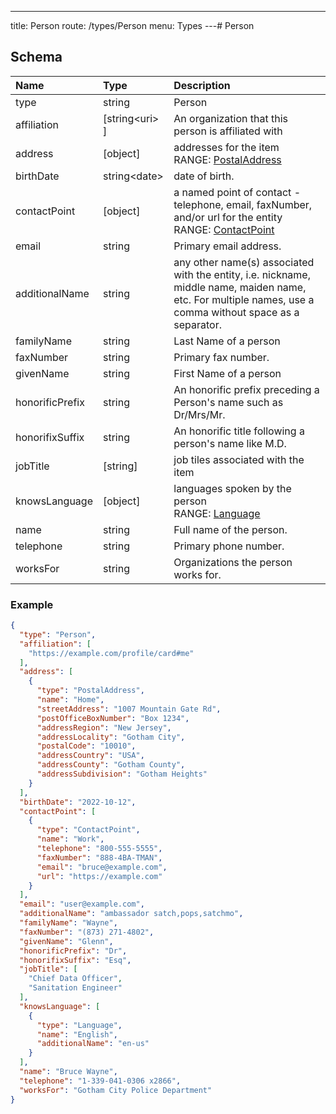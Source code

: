 ---
title: Person
route: /types/Person
menu: Types
---# Person

## Schema
| Name | Type | Description |
|:-----| :--- | :---------- |
| type | string | Person  |
| affiliation | [string&lt;uri&gt; ] | An organization that this person is affiliated with  |
| address | [object] | addresses for the item <br/>RANGE: [PostalAddress](/types/PostalAddress) |
| birthDate | string&lt;date&gt;  | date of birth.  |
| contactPoint | [object] | a named point of contact - telephone, email, faxNumber, and/or url for the entity <br/>RANGE: [ContactPoint](/types/ContactPoint) |
| email | string | Primary email address.  |
| additionalName | string | any other name(s) associated with the entity, i.e. nickname, middle name, maiden name, etc. For multiple names, use a comma without space as a separator.  |
| familyName | string | Last Name of a person  |
| faxNumber | string | Primary fax number.  |
| givenName | string | First Name of a person  |
| honorificPrefix | string | An honorific prefix preceding a Person's name such as Dr/Mrs/Mr.  |
| honorifixSuffix | string | An honorific title following a person's name like M.D.  |
| jobTitle | [string] | job tiles associated with the item  |
| knowsLanguage | [object] | languages spoken by the person <br/>RANGE: [Language](/types/Language) |
| name | string | Full name of the person.  |
| telephone | string | Primary phone number.  |
| worksFor | string | Organizations the person works for.  |

### Example
```json
{
  "type": "Person",
  "affiliation": [
    "https://example.com/profile/card#me"
  ],
  "address": [
    {
      "type": "PostalAddress",
      "name": "Home",
      "streetAddress": "1007 Mountain Gate Rd",
      "postOfficeBoxNumber": "Box 1234",
      "addressRegion": "New Jersey",
      "addressLocality": "Gotham City",
      "postalCode": "10010",
      "addressCountry": "USA",
      "addressCounty": "Gotham County",
      "addressSubdivision": "Gotham Heights"
    }
  ],
  "birthDate": "2022-10-12",
  "contactPoint": [
    {
      "type": "ContactPoint",
      "name": "Work",
      "telephone": "800-555-5555",
      "faxNumber": "888-4BA-TMAN",
      "email": "bruce@example.com",
      "url": "https://example.com"
    }
  ],
  "email": "user@example.com",
  "additionalName": "ambassador satch,pops,satchmo",
  "familyName": "Wayne",
  "faxNumber": "(873) 271-4802",
  "givenName": "Glenn",
  "honorificPrefix": "Dr",
  "honorifixSuffix": "Esq",
  "jobTitle": [
    "Chief Data Officer",
    "Sanitation Engineer"
  ],
  "knowsLanguage": [
    {
      "type": "Language",
      "name": "English",
      "additionalName": "en-us"
    }
  ],
  "name": "Bruce Wayne",
  "telephone": "1-339-041-0306 x2866",
  "worksFor": "Gotham City Police Department"
}
```
